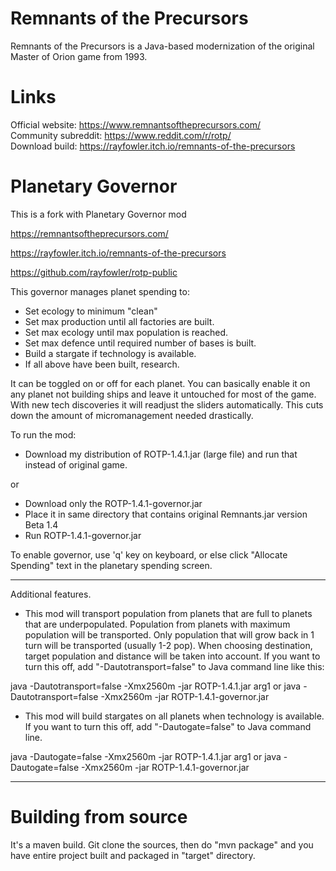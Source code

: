 # Remnants of the Precursors

Remnants of the Precursors is a Java-based modernization of the original Master of Orion game from 1993.

# Links
Official website: https://www.remnantsoftheprecursors.com/<br/>
Community subreddit: https://www.reddit.com/r/rotp/<br/>
Download build: https://rayfowler.itch.io/remnants-of-the-precursors

# Planetary Governor

This is a fork with Planetary Governor mod 

https://remnantsoftheprecursors.com/

https://rayfowler.itch.io/remnants-of-the-precursors

https://github.com/rayfowler/rotp-public

This governor manages planet spending to:

* Set ecology to minimum "clean"
* Set max production until all factories are built.
* Set max ecology until max population is reached.
* Set max defence until required number of bases is built.
* Build a stargate if technology is available.
* If all above have been built, research.

It can be toggled on or off for each planet. You can basically enable it on any
planet not building ships and leave it untouched for most of the game. With new 
tech discoveries it will readjust the sliders automatically. This cuts down the
amount of micromanagement needed drastically.

To run the mod:

* Download my distribution of ROTP-1.4.1.jar (large file) and run that instead of 
original game.

or

* Download only the ROTP-1.4.1-governor.jar
* Place it in same directory that contains original Remnants.jar version Beta 1.4
* Run ROTP-1.4.1-governor.jar

To enable governor, use 'q' key on keyboard, or else click "Allocate Spending"
text in the planetary spending screen.

---

Additional features.

* This mod will transport population from planets that are full to planets that
are underpopulated. Population from planets with maximum population will be 
transported. Only population that will grow back in 1 turn will be transported 
(usually 1-2 pop). When choosing destination, target population and distance will
be taken into account. If you want to turn this off, add "-Dautotransport=false" 
to Java command line like this:

java -Dautotransport=false -Xmx2560m -jar ROTP-1.4.1.jar arg1
or
java -Dautotransport=false -Xmx2560m -jar ROTP-1.4.1-governor.jar

* This mod will build stargates on all planets when technology is available. If you
want to turn this off, add "-Dautogate=false" to Java command line.

java -Dautogate=false -Xmx2560m -jar ROTP-1.4.1.jar arg1
or
java -Dautogate=false -Xmx2560m -jar ROTP-1.4.1-governor.jar

---

# Building from source

It's a maven build. Git clone the sources, then do "mvn package" and you have entire
project built and packaged in "target" directory.

